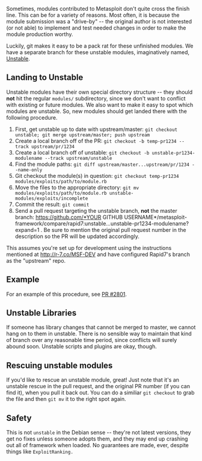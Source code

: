 Sometimes, modules contributed to Metasploit don't quite cross the finish line. This can be for a variety of reasons. Most often, it is because the module submission was a "drive-by" -- the original author is not interested (or not able) to implement and test needed changes in order to make the module production worthy.

Luckily, git makes it easy to be a pack rat for these unfinished modules. We have a separate branch for these unstable modules, imaginatively named, [Unstable](https://github.com/rapid7/metasploit-framework/tree/unstable).

## Landing to Unstable

Unstable modules have their own special directory structure -- they should **not** hit the regular `modules/` subdirectory, since we don't want to conflict with existing or future modules. We also want to make it easy to spot which modules are unstable. So, new modules should get landed there with the following procedure.

1. First, get unstable up to date with upstream/master: `git checkout unstable; git merge upstream/master; push upstream`
1. Create a local branch off of the PR: `git checkout -b temp-pr1234 --track upstream/pr/1234`
1. Create a local branch off of unstable: `git checkout -b unstable-pr1234-modulename --track upstream/unstable`
1. Find the module paths: `git diff upstream/master...upstream/pr/1234 --name-only`
1. Git checkout the module(s) in question: `git checkout temp-pr1234 modules/exploits/path/to/module.rb`
1. Move the files to the appropriate directory: `git mv modules/exploits/path/to/module.rb unstable-modules/exploits/incomplete`
1. Commit the result: `git commit`
1. Send a pull request targeting the unstable branch, **not** the master branch: https://github.com/*YOUR GITHUB USERNAME*/metasploit-framework/compare/rapid7:unstable...unstable-pr1234-modulename?expand=1 . Be sure to mention the original pull request number in the description so the PR will be updated accordingly.

This assumes you're set up for development using the instructions mentioned at <http://r-7.co/MSF-DEV> and have configured Rapid7's branch as the "upstream" repo.

## Example

For an example of this procedure, see [PR #2801](https://github.com/rapid7/metasploit-framework/pull/2801).

## Unstable Libraries

If someone has library changes that cannot be merged to master, we cannot hang on to them in unstable. There is no sensible way to maintain that kind of branch over any reasonable time period, since conflicts will surely abound soon. Unstable scripts and plugins are okay, though.

## Rescuing unstable modules

If you'd like to rescue an unstable module, great! Just note that it's an unstable rescue in the pull request, and the original PR number (if you can find it), when you pull it back out. You can do a similiar `git checkout` to grab the file and then `git mv` it to the right spot again.

## Safety

This is not `unstable` in the Debian sense -- they're not latest versions, they get no fixes unless someone adopts them, and they may end up crashing out all of framework when loaded. No guarantees are made, ever, despite things like `ExploitRanking.`
